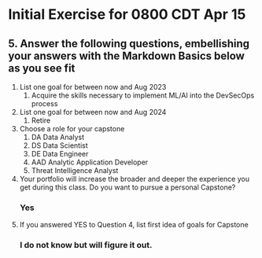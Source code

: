 # **Initial Exercise for 0800 CDT Apr 15**

## 5. Answer the following questions, embellishing your answers with the **Markdown Basics** below as you see fit
1. List one goal for between now and Aug 2023
   1. Acquire the skills necessary to implement ML/AI into the DevSecOps process
2. List one goal for between now and Aug 2024
   1. Retire
3. Choose a role for your capstone
   1. DA Data Analyst
   1. DS Data Scientist
   1. DE Data Engineer
   1. AAD Analytic Application Developer
   1. Threat Intelligence Analyst
4. Your portfolio will increase the broader and deeper the experience you get during this class. Do you want to pursue a personal Capstone?
   ### Yes
5. If you answered YES to Question 4, list first idea of goals for Capstone
   ### I do not know but will figure it out.
